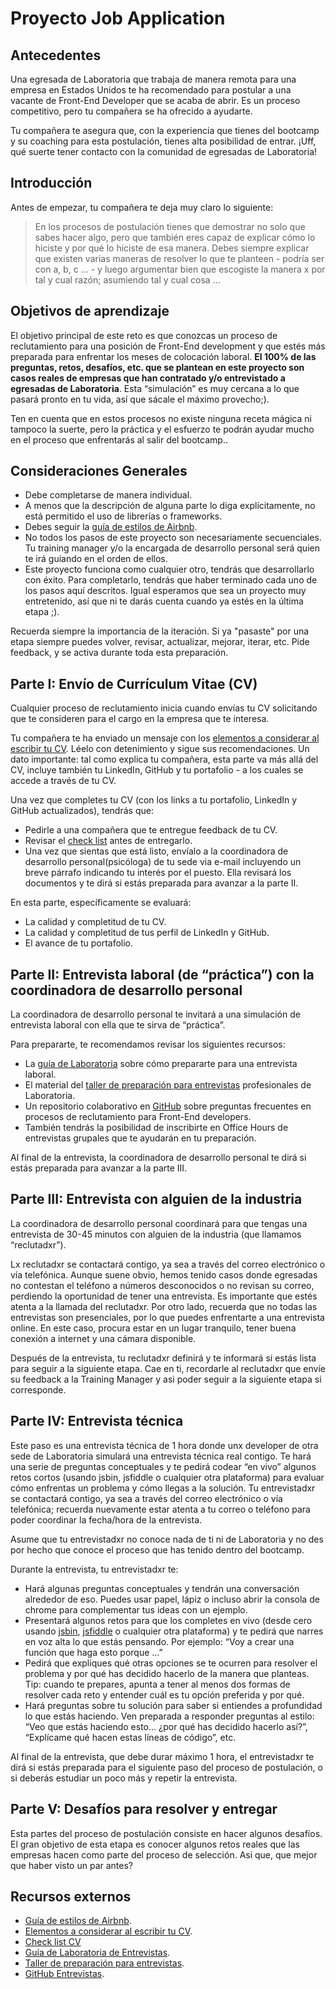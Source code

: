 # Proyecto Job Application

## Antecedentes

Una egresada de Laboratoria que trabaja de manera remota para una empresa en
Estados Unidos te ha recomendado para postular a una vacante de Front-End
Developer que se acaba de abrir. Es un proceso competitivo, pero tu compañera se
ha ofrecido a ayudarte.

Tu compañera te asegura que, con la experiencia que tienes del bootcamp y su
coaching para esta postulación, tienes alta posibilidad de entrar. ¡Uff, qué
suerte tener contacto con la comunidad de egresadas de Laboratoria!

## Introducción

Antes de empezar, tu compañera te deja muy claro lo siguiente:

> En los procesos de postulación tienes que demostrar no solo que sabes hacer
> algo, pero que también eres capaz de explicar cómo lo hiciste y por qué lo
> hiciste de esa manera. Debes siempre explicar que existen varias maneras de
> resolver lo que te planteen - podría ser con a, b, c ... - y luego argumentar
> bien que escogiste la manera x por tal y cual razón; asumiendo tal y cual cosa
> ...

## Objetivos de aprendizaje

El objetivo principal de este reto es que conozcas un proceso de reclutamiento
para una posición de Front-End development y que estés más preparada para
enfrentar los meses de colocación laboral. **El 100% de las preguntas, retos,
desafíos, etc. que se plantean en este proyecto son casos reales de empresas que
han contratado y/o entrevistado a egresadas de Laboratoria**. Esta “simulación”
es muy cercana a lo que pasará pronto en tu vida, así que sácale el máximo
provecho;).

Ten en cuenta que en estos procesos no existe ninguna receta mágica ni tampoco
la suerte, pero la práctica y el esfuerzo te podrán ayudar mucho en el proceso
que enfrentarás al salir del bootcamp..

## Consideraciones Generales

* Debe completarse de manera individual.
* A menos que la descripción de alguna parte lo diga explícitamente, no está
  permitido el uso de librerías o frameworks.
* Debes seguir la [guía de estilos de Airbnb](https://github.com/airbnb/javascript).
* No todos los pasos de este proyecto son necesariamente secuenciales. Tu
  training manager y/o la encargada de desarrollo personal será quien te irá
  guiando en el orden de ellos.
* Este proyecto funciona como cualquier otro, tendrás que desarrollarlo con
  éxito. Para completarlo, tendrás que haber terminado cada uno de los pasos
  aquí descritos. Igual esperamos que sea un proyecto muy entretenido, así que
  ni te darás cuenta cuando ya estés en la última etapa ;).

Recuerda siempre la importancia de la iteración. Si ya "pasaste" por una etapa
siempre puedes volver, revisar, actualizar, mejorar, iterar, etc. Pide feedback,
y se activa durante toda esta preparación.

## Parte I: Envío de Currículum Vitae (CV)

Cualquier proceso de reclutamiento inicia cuando envías tu CV solicitando que te
consideren para  el cargo en la empresa que te interesa.

Tu compañera te ha enviado un mensaje con los
[elementos a considerar al escribir tu CV](https://drive.google.com/file/d/1TUHy3SxgalOWBqH-rtHKbejsKCXoLxWD/view?usp=sharing).
Léelo con detenimiento y sigue sus recomendaciones. Un dato importante: tal como
explica tu compañera, esta parte va más allá del CV, incluye también tu
LinkedIn, GitHub y tu portafolio - a los cuales se accede a través de tu CV.

Una vez que completes tu CV (con los links a tu portafolio, LinkedIn y GitHub
actualizados), tendrás que:

* Pedirle a una compañera que te entregue feedback de tu CV.
* Revisar el [check list](https://docs.google.com/spreadsheets/d/1MyOE5v1TxOMovsTiMQ21QzRPxCRXIKpaOOLS99y3MKQ/edit#gid=1386834576)
  antes de entregarlo.
* Una vez que sientas que está listo, envíalo a la coordinadora de desarrollo
  personal(psicóloga) de tu sede via e-mail incluyendo un breve párrafo
  indicando tu interés por el puesto. Ella revisará los documentos y te dirá si
  estás preparada para avanzar a la parte II.

En esta parte, específicamente se evaluará:

* La calidad y completitud de tu CV.
* La calidad y completitud de tus perfil de LinkedIn y GitHub.
* El avance de tu portafolio.

## Parte II: Entrevista laboral (de “práctica”) con la coordinadora de desarrollo personal

La coordinadora de desarrollo personal te invitará a una simulación de
entrevista laboral con ella que te sirva de “práctica”.

Para prepararte, te recomendamos revisar los siguientes recursos:

* La [guía de Laboratoria](https://drive.google.com/file/d/1hwayjQlU7m6acBts9g0G5VBK8ZCcAN2b/view?usp=sharing)
  sobre cómo prepararte para una entrevista laboral.
* El material del [taller de preparación para entrevistas](https://docs.google.com/presentation/d/1IKc49cO4PQZVytL8pEgu9rogWYcuoguBcnKHgPKKXLs/edit?usp=sharing)
  profesionales de Laboratoria.
* Un repositorio colaborativo en [GitHub](https://github.com/h5bp/Front-end-Developer-Interview-Questions)
  sobre preguntas frecuentes en procesos de reclutamiento para Front-End
  developers.
* También tendrás la posibilidad de inscribirte en Office Hours de entrevistas
  grupales que te ayudarán en tu preparación.

Al final de la entrevista, la coordinadora de desarrollo personal te dirá si
estás preparada para avanzar a la parte III.

## Parte III: Entrevista con alguien de la industria

La coordinadora de desarrollo personal coordinará para que tengas una
entrevista de 30-45 minutos con alguien de la industria (que llamamos
“reclutadxr”).

Lx reclutadxr se contactará contigo, ya sea a través del correo
electrónico o vía telefónica. Aunque suene obvio, hemos tenido casos donde
egresadas no contestan el teléfono a números desconocidos o no revisan su
correo, perdiendo la oportunidad de tener una entrevista. Es importante que
estés atenta a la llamada del reclutadxr. Por otro lado, recuerda que no
todas las entrevistas son presenciales, por lo que puedes enfrentarte a
una entrevista online. En este caso, procura estar en un lugar tranquilo,
tener buena conexión a internet y una cámara disponible.

Después de la entrevista, tu reclutadxr definirá y te informará si estás lista
para seguir a la siguiente etapa. Cae en ti, recordarle al reclutadxr que envíe
su feedback a la Training Manager y asi poder seguir a la siguiente etapa si
corresponde.

## Parte IV: Entrevista técnica

Este paso es una entrevista técnica de 1 hora donde unx developer de
otra sede de Laboratoria simulará una entrevista técnica real contigo.
Te hará una serie de preguntas conceptuales y te pedirá codear “en vivo”
algunos retos cortos (usando jsbin, jsfiddle o cualquier otra plataforma)
para evaluar cómo enfrentas un problema y cómo llegas a la  solución.
Tu entrevistadxr se contactará  contigo, ya sea a través del correo electrónico
o vía telefónica; recuerda nuevamente estar atenta a tu correo o teléfono
para poder coordinar la fecha/hora de la entrevista.

Asume que tu entrevistadxr no conoce nada de ti ni de Laboratoria y no des por
hecho que conoce el proceso que has tenido dentro del bootcamp.

Durante la entrevista, tu entrevistadxr te:

* Hará algunas  preguntas conceptuales y tendrán una conversación
  alrededor de eso. Puedes usar papel, lápiz o incluso abrir la consola de
  chrome para complementar tus ideas con un ejemplo.
* Presentará algunos retos para que los completes en vivo (desde cero usando
  [jsbin](https://jsbin.com/?html,output), [jsfiddle](https://jsfiddle.net/) o
  cualquier otra plataforma) y te pedirá que narres en voz alta lo que estás
  pensando. Por ejemplo: “Voy a crear una función que haga esto porque ...”
* Pedirá que expliques qué otras opciones se te ocurren para resolver el
  problema y por qué has decidido hacerlo de la manera que planteas. Tip: cuando
  te prepares, apunta a tener al menos dos formas de resolver cada reto y
  entender cuál es tu opción preferida y por qué.
* Hará preguntas sobre tu solución para saber si entiendes a profundidad lo que
  estás haciendo. Ven preparada a responder preguntas al estilo: “Veo que estás
  haciendo esto... ¿por qué has decidido hacerlo así?”, “Explícame qué hacen
  estas líneas de código”, etc.

Al final de la entrevista, que debe durar máximo 1 hora, el entrevistadxr te
dirá si estás preparada para el siguiente paso del proceso de postulación,
o si deberás estudiar un poco más y repetir la entrevista.

## Parte V: Desafíos para resolver y entregar

Esta partes del proceso de postulación consiste en hacer algunos desafíos.
El gran objetivo de esta
etapa es conocer algunos retos reales que las empresas hacen como
parte del proceso de selección. Asi que, que mejor que haber visto un par
antes?

## Recursos externos

* [Guía de estilos de Airbnb](https://github.com/airbnb/javascript).
* [Elementos a considerar al escribir tu CV](https://drive.google.com/file/d/1TUHy3SxgalOWBqH-rtHKbejsKCXoLxWD/view?usp=sharing).
* [Check list CV](https://docs.google.com/spreadsheets/d/1MyOE5v1TxOMovsTiMQ21QzRPxCRXIKpaOOLS99y3MKQ/edit#gid=1386834576)
* [Guía de Laboratoria de Entrevistas](https://drive.google.com/file/d/1hwayjQlU7m6acBts9g0G5VBK8ZCcAN2b/view?usp=sharing).
* [Taller de preparación para entrevistas](https://docs.google.com/presentation/d/1IKc49cO4PQZVytL8pEgu9rogWYcuoguBcnKHgPKKXLs/edit?usp=sharing).
* [GitHub Entrevistas](https://github.com/h5bp/Front-end-Developer-Interview-Questions).

